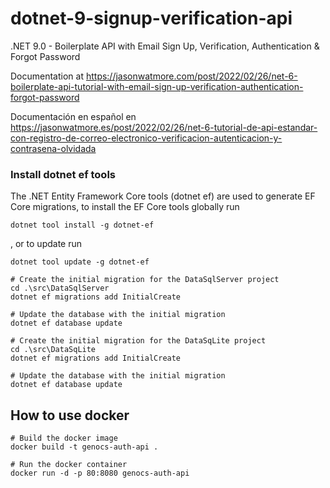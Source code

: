# dotnet-9-signup-verification-api

.NET 9.0 - Boilerplate API with Email Sign Up, Verification, Authentication & Forgot Password

Documentation at https://jasonwatmore.com/post/2022/02/26/net-6-boilerplate-api-tutorial-with-email-sign-up-verification-authentication-forgot-password

Documentación en español en https://jasonwatmore.es/post/2022/02/26/net-6-tutorial-de-api-estandar-con-registro-de-correo-electronico-verificacion-autenticacion-y-contrasena-olvidada


### Install dotnet ef tools
The .NET Entity Framework Core tools (dotnet ef) are used to generate EF Core migrations, to install the EF Core tools globally run

```PS
dotnet tool install -g dotnet-ef
``` 
, or to update run
 
```PS
dotnet tool update -g dotnet-ef
```

```PS
# Create the initial migration for the DataSqlServer project
cd .\src\DataSqlServer
dotnet ef migrations add InitialCreate

# Update the database with the initial migration
dotnet ef database update

# Create the initial migration for the DataSqLite project
cd .\src\DataSqLite
dotnet ef migrations add InitialCreate

# Update the database with the initial migration
dotnet ef database update
```

## How to use docker
```PS
# Build the docker image
docker build -t genocs-auth-api .

# Run the docker container
docker run -d -p 80:8080 genocs-auth-api
```